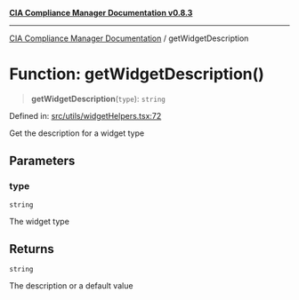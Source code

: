 [**CIA Compliance Manager Documentation v0.8.3**](../README.md)

***

[CIA Compliance Manager Documentation](../globals.md) / getWidgetDescription

# Function: getWidgetDescription()

> **getWidgetDescription**(`type`): `string`

Defined in: [src/utils/widgetHelpers.tsx:72](https://github.com/Hack23/cia-compliance-manager/blob/368d5a1330a94df78d48c65d28962bd0f7cab363/src/utils/widgetHelpers.tsx#L72)

Get the description for a widget type

## Parameters

### type

`string`

The widget type

## Returns

`string`

The description or a default value
